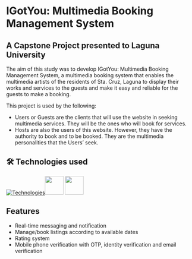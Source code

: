 # IGotYou: Multimedia Booking Management System

## A Capstone Project presented to Laguna University

The aim of this study was to develop IGotYou: Multimedia Booking Management System, a multimedia booking system that enables the multimedia artists of the residents of Sta. Cruz, Laguna to display their works and services to the guests and make it easy and reliable for the guests to make a booking. 

This project is used by the following:

- Users or Guests are the clients that will use the website in seeking multimedia services. They will be the ones who will book for services.
- Hosts are also the users of this website. However, they have the authority to book and to be booked. They are the multimedia personalities that the Users’ seek.

## 🛠 Technologies used
[![Technologies](https://skillicons.dev/icons?i=mongodb,express,react,nodejs,ts,firebase,tailwind&perline=)](https://skillicons.dev)<img height="50" src="https://socket.io/images/logo-dark.svg">
<img height="50" src="https://tanstack.com/_build/assets/logo-color-100w-lPbOTx1K.png">

## Features

- Real-time messaging and notification
- Manage/book listings according to available dates 
- Rating system
- Mobile phone verification with OTP, identity verification and email verification
